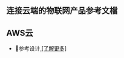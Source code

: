 ## 连接云端的物联网产品参考文檔 

## AWS云
- :book:参考设计[ [了解更多]](https://github.com/Opulinks-Tech/OPL1000A2-Sensor-Device-Reference-Code-Aws-Cloud-with-MQTT)  

